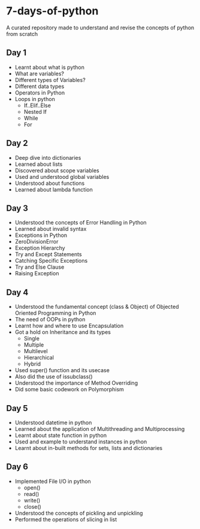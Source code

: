 # 7-days-of-python
A curated repository made to understand and revise the concepts of python from scratch


## Day 1
- Learnt about what is python
- What are variables?
- Different types of Variables?
- Different data types
- Operators in Python
- Loops in python 
  - If..Elif..Else
  - Nested If
  - While
  - For
  
## Day 2
- Deep dive into dictionaries
- Learned about lists
- Discovered about scope variables
- Used and understood global variables
- Understood about functions
- Learned about lambda function


## Day 3
- Understood the concepts of Error Handling in Python
- Learned about invalid syntax
- Exceptions in Python
- ZeroDivisionError
- Exception Hierarchy
- Try and Except Statements
- Catching Specific Exceptions
- Try and Else Clause
- Raising Exception


## Day 4
- Understood the fundamental concept (class & Object) of Objected Oriented Programming in Python
- The need of OOPs in python
- Learnt how and where to use Encapsulation
- Got a hold on Inheritance and its types
  - Single
  - Multiple
  - Multilevel
  - Hierarchical
  - Hybrid
- Used super() function and its usecase
- Also did the use of issubclass()
- Understood the importance of Method Overriding
- Did some basic codework on Polymorphism


## Day 5
- Understood datetime in python
- Learned about the application of Multithreading and Multiprocessing
- Learnt about state function in python
- Used and example to understand instances in python
- Learnt about in-built methods for sets, lists and dictionaries


## Day 6
- Implemented File I/O in python
  - open()
  - read()
  - write()
  - close()
- Understood the concepts of pickling and unpickling 
- Performed the operations of slicing in list
